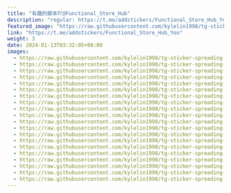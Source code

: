 ```yaml
---
title: "有趣的脚本吖@Functional_Store_Hub"
description: "regular: https://t.me/addstickers/Functional_Store_Hub_Yoo"
featured_image: "https://raw.githubusercontent.com/kylelin1998/tg-sticker-spreading-worldwide-images/main/img/b984386d-7c23-4982-84f0-45c0b478ed84.jpg"
link: "https://t.me/addstickers/Functional_Store_Hub_Yoo"
weight: 3
date: 2024-01-13T03:32:05+08:00
images:
  - https://raw.githubusercontent.com/kylelin1998/tg-sticker-spreading-worldwide-images/main/img/b984386d-7c23-4982-84f0-45c0b478ed84.jpg
  - https://raw.githubusercontent.com/kylelin1998/tg-sticker-spreading-worldwide-images/main/img/41c589bb-e3e0-45e3-92c6-0d969fc0d042.jpg
  - https://raw.githubusercontent.com/kylelin1998/tg-sticker-spreading-worldwide-images/main/img/82effb65-0671-4463-83af-9a7115a9d966.jpg
  - https://raw.githubusercontent.com/kylelin1998/tg-sticker-spreading-worldwide-images/main/img/bec681d8-0674-4d4e-9456-557b45a08b49.jpg
  - https://raw.githubusercontent.com/kylelin1998/tg-sticker-spreading-worldwide-images/main/img/e3bee956-4e30-44c5-be2b-f455deca0474.jpg
  - https://raw.githubusercontent.com/kylelin1998/tg-sticker-spreading-worldwide-images/main/img/2ed6e47c-c649-4c06-97dd-8b4ec4b40924.jpg
  - https://raw.githubusercontent.com/kylelin1998/tg-sticker-spreading-worldwide-images/main/img/f04e4fc9-9ef4-4879-a3c9-3d1658afbd15.jpg
  - https://raw.githubusercontent.com/kylelin1998/tg-sticker-spreading-worldwide-images/main/img/755ee38e-3f05-4fd0-a990-c90be0239260.jpg
  - https://raw.githubusercontent.com/kylelin1998/tg-sticker-spreading-worldwide-images/main/img/48cb1e2c-798f-4f6c-9349-a0d29ecbad1d.jpg
  - https://raw.githubusercontent.com/kylelin1998/tg-sticker-spreading-worldwide-images/main/img/59bde582-1025-47af-953a-5383027fe98f.jpg
  - https://raw.githubusercontent.com/kylelin1998/tg-sticker-spreading-worldwide-images/main/img/bc6f892c-89f8-4b1f-bac9-c12d4b1c2162.jpg
  - https://raw.githubusercontent.com/kylelin1998/tg-sticker-spreading-worldwide-images/main/img/08472e2d-0e69-4724-a1d7-fb9c5a9ecb8d.jpg
  - https://raw.githubusercontent.com/kylelin1998/tg-sticker-spreading-worldwide-images/main/img/d8775cc7-a9bf-4860-80d4-6d88622ca8d4.jpg
  - https://raw.githubusercontent.com/kylelin1998/tg-sticker-spreading-worldwide-images/main/img/48223d62-8d77-46d4-98d2-6d77235047fc.jpg
  - https://raw.githubusercontent.com/kylelin1998/tg-sticker-spreading-worldwide-images/main/img/854edf0e-ce7c-4af1-861a-9d32d00fcccc.jpg
  - https://raw.githubusercontent.com/kylelin1998/tg-sticker-spreading-worldwide-images/main/img/a67f2ec5-5e40-4f97-a8a9-b0d828a5a58c.jpg
  - https://raw.githubusercontent.com/kylelin1998/tg-sticker-spreading-worldwide-images/main/img/038d4d8b-fe90-4eea-be3e-e8560e81c65e.jpg
  - https://raw.githubusercontent.com/kylelin1998/tg-sticker-spreading-worldwide-images/main/img/06ede26d-c94b-4397-b657-a2b164daa551.jpg
  - https://raw.githubusercontent.com/kylelin1998/tg-sticker-spreading-worldwide-images/main/img/751ab4f0-99c6-4a77-8960-880ba23fa86e.jpg
  - https://raw.githubusercontent.com/kylelin1998/tg-sticker-spreading-worldwide-images/main/img/badc2006-5410-4cc5-ae96-8ee4dc0ca039.jpg
---
```


